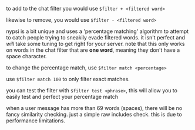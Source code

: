 <script>
  import DocsTemplate from "$lib/components/docs/DocsTemplate.svelte"
  import DocsHeader from '$lib/components/docs/DocsHeader.svelte';
</script>

<DocsTemplate title='chat filter' description="manage your nypsi chat filter with commands to add, remove, and test filtered words. customize percentage matching for precise moderation control." />

<DocsHeader header='h2' text="adding/removing from the chat filter" anchor="adding-removing-from-the-chat-filter" />

to add to the chat filter you would use `$filter + <filtered word>`

likewise to remove, you would use `$filter - <filtered word>`

<DocsHeader header='h2' text="percentage matching" />

nypsi is a bit unique and uses a 'percentage matching' algorithm to attempt to catch people trying to sneakily evade filtered words. it isn't perfect and _will_ take some tuning to get right for your server. note that this only works on words in the chat filter that are **one word**, meaning they don't have a space character.

to change the percentage match, use `$filter match <percentage>`

<DocsHeader header='h3' text="disabling" />

use `$filter match 100` to only filter exact matches.

<DocsHeader header='h2' text="testing the filter" />

you can test the filter with `$filter test <phrase>`, this will allow you to easily test and perfect your percentage match

<DocsHeader header='h2' text="caveats" />

when a user message has more than 69 words (spaces), there will be no fancy similarity checking. just a simple raw includes check. this is due to performance limitations.
